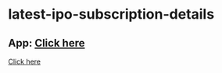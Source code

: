# latest-ipo-subscription-details

## App: <a href="https://ipo-subscription-details.herokuapp.com/" target="_blank">Click here</a>

[Click here](https://ipo-subscription-details.herokuapp.com/)

